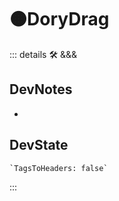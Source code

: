# 🟠<moto>DoryDrag</moto>

::: details 🛠 <dev>&&&</dev>

## DevNotes

-

## DevState

```py
`TagsToHeaders: false`
```

:::
